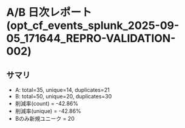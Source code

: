 # A/B 日次レポート (opt_cf_events_splunk_2025-09-05_171644_REPRO-VALIDATION-002)

## サマリ
- A: total=35, unique=14, duplicates=21
- B: total=50, unique=20, duplicates=30
- 削減率(count) = -42.86%
- 削減率(unique) = -42.86%
- Bのみ新規ユニーク = 20